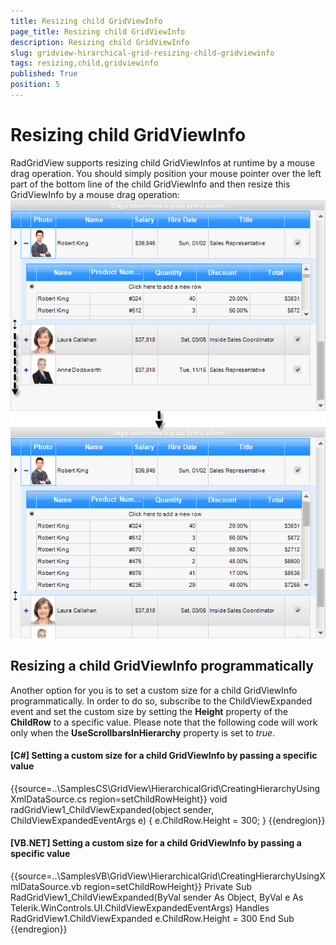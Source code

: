 ```yaml
---
title: Resizing child GridViewInfo
page_title: Resizing child GridViewInfo
description: Resizing child GridViewInfo
slug: gridview-hirarchical-grid-resizing-child-gridviewinfo
tags: resizing,child,gridviewinfo
published: True
position: 5
---
```


# Resizing child GridViewInfo



RadGridView supports resizing child GridViewInfos at runtime by a mouse drag operation. You should simply position your
          mouse pointer over the left part of the bottom line of the child GridViewInfo and then resize this GridViewInfo by a mouse drag operation:
      ![gridview-hirarchical-grid-resizing-child-gridviewinfo 001](images/gridview-hirarchical-grid-resizing-child-gridviewinfo001.png)



## Resizing a child GridViewInfo programmatically

Another option for you is to set a custom size for a child GridViewInfo programmatically. In order to do so,
            subscribe to the ChildViewExpanded event and set the custom size by setting the __Height__ property
            of the __ChildRow__ to a specific value. Please note that the following code will work only when the
          __UseScrollbarsInHierarchy__ property is set to *true*.
        

#### __[C#] Setting a custom size for a child GridViewInfo by passing a specific value__

{{source=..\SamplesCS\GridView\HierarchicalGrid\CreatingHierarchyUsingXmlDataSource.cs region=setChildRowHeight}}
	        void radGridView1_ChildViewExpanded(object sender, ChildViewExpandedEventArgs e)
	        {
	            e.ChildRow.Height = 300;
	        }
	{{endregion}}



#### __[VB.NET] Setting a custom size for a child GridViewInfo by passing a specific value__

{{source=..\SamplesVB\GridView\HierarchicalGrid\CreatingHierarchyUsingXmlDataSource.vb region=setChildRowHeight}}
	    Private Sub RadGridView1_ChildViewExpanded(ByVal sender As Object, ByVal e As Telerik.WinControls.UI.ChildViewExpandedEventArgs) Handles RadGridView1.ChildViewExpanded
	        e.ChildRow.Height = 300
	    End Sub
	{{endregion}}


